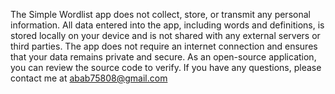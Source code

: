 The Simple Wordlist app does not collect, store, or transmit any personal information. All data entered into the app, including words and definitions, is stored locally on your device and is not shared with any external servers or third parties. The app does not require an internet connection and ensures that your data remains private and secure. As an open-source application, you can review the source code to verify. If you have any questions, please contact me at abab75808@gmail.com
